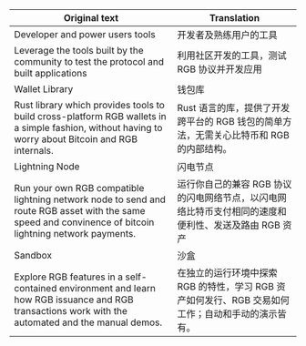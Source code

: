 | Original text                                                | Translation                                                  |
| ------------------------------------------------------------ | ------------------------------------------------------------ |
| Developer and power users tools                              | 开发者及熟练用户的工具                                       |
| Leverage the tools built by the community to test the protocol and built applications | 利用社区开发的工具，测试 RGB 协议并开发应用                  |
| Wallet Library                                               | 钱包库                                                       |
| Rust library which provides tools to build cross-platform RGB wallets in a simple fashion, without having to worry about Bitcoin and RGB internals. | Rust 语言的库，提供了开发跨平台的 RGB 钱包的简单方法，无需关心比特币和 RGB 的内部结构。 |
| Lightning Node                                               | 闪电节点                                                     |
| Run your own RGB compatible lightning network node to send and route RGB asset with the same speed and convinence of bitcoin lightning network payments. | 运行你自己的兼容 RGB 协议的闪电网络节点，以闪电网络比特币支付相同的速度和便利性、发送及路由 RGB 资产 |
| Sandbox                                                      | 沙盒                                                         |
| Explore RGB features in a self-contained environment and learn how RGB issuance and RGB transactions work with the automated and the manual demos. | 在独立的运行环境中探索 RGB 的特性，学习 RGB 资产如何发行、RGB 交易如何工作；自动和手动的演示皆有。 |

